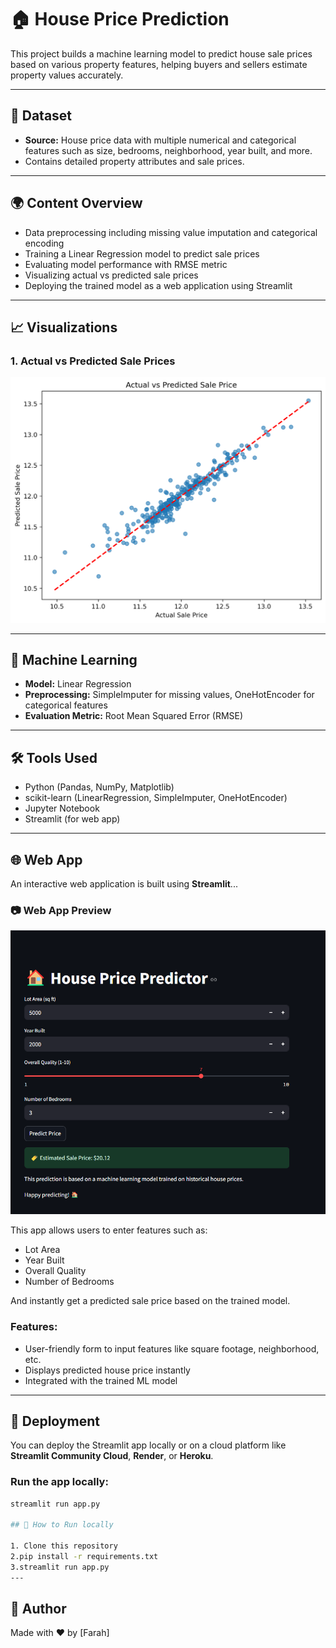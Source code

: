 # 🏠 House Price Prediction

This project builds a machine learning model to predict house sale prices based on various property features, helping buyers and sellers estimate property values accurately.

---

## 📁 Dataset

- **Source:** House price data with multiple numerical and categorical features such as size, bedrooms, neighborhood, year built, and more.  
- Contains detailed property attributes and sale prices.

---

## 🌍 Content Overview

- Data preprocessing including missing value imputation and categorical encoding  
- Training a Linear Regression model to predict sale prices  
- Evaluating model performance with RMSE metric  
- Visualizing actual vs predicted sale prices  
- Deploying the trained model as a web application using Streamlit

---

## 📈 Visualizations

### 1. Actual vs Predicted Sale Prices  
![Regression Plot](notebooks/actual_vs_predicted.png)

---

## 🧠 Machine Learning

- **Model:** Linear Regression  
- **Preprocessing:** SimpleImputer for missing values, OneHotEncoder for categorical features  
- **Evaluation Metric:** Root Mean Squared Error (RMSE)

---

## 🛠️ Tools Used

- Python (Pandas, NumPy, Matplotlib)  
- scikit-learn (LinearRegression, SimpleImputer, OneHotEncoder)  
- Jupyter Notebook  
- Streamlit (for web app)

---

## 🌐 Web App

An interactive web application is built using **Streamlit**...

### 📷 Web App Preview

![House Price Predictor UI](notebooks/house.png)

This app allows users to enter features such as:
- Lot Area  
- Year Built  
- Overall Quality  
- Number of Bedrooms  

And instantly get a predicted sale price based on the trained model.

### Features:

- User-friendly form to input features like square footage, neighborhood, etc.  
- Displays predicted house price instantly  
- Integrated with the trained ML model

---

## 🚀 Deployment

You can deploy the Streamlit app locally or on a cloud platform like **Streamlit Community Cloud**, **Render**, or **Heroku**.

### Run the app locally:

```bash
streamlit run app.py

## 🚀 How to Run locally

1. Clone this repository 
2.pip install -r requirements.txt
3.streamlit run app.py
---

```

## 📌 Author

Made with ❤️ by [Farah]